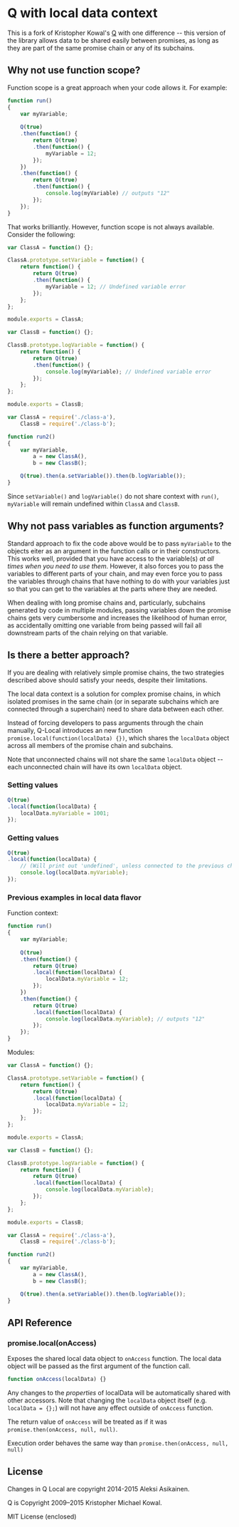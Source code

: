 # Q with local data context

This is a fork of Kristopher Kowal's [Q](https://github.com/kriskowal/q) with
one difference -- this version of the library allows data to be shared easily
between promises, as long as they are part of the same promise chain or any 
of its subchains.


## Why not use function scope?

Function scope is a great approach when your code allows it. For example:

```javascript
function run()
{
    var myVariable;
    
    Q(true)
    .then(function() {
        return Q(true)
        .then(function() {
            myVariable = 12;
        });
    })
    .then(function() {
        return Q(true)
        .then(function() {
            console.log(myVariable) // outputs "12"
        });
    });
}
```

That works brilliantly. However, function scope is not always available. Consider
the following:

```javascript
var ClassA = function() {};

ClassA.prototype.setVariable = function() {
    return function() {
        return Q(true)
        .then(function() {
            myVariable = 12; // Undefined variable error
        });
    };
};

module.exports = ClassA;
```

```javascript
var ClassB = function() {};

ClassB.prototype.logVariable = function() {
    return function() {
        return Q(true)
        .then(function() {
            console.log(myVariable); // Undefined variable error
        });
    };
};

module.exports = ClassB;
```

```javascript
var ClassA = require('./class-a'),
    ClassB = require('./class-b');

function run2()
{
    var myVariable,
        a = new ClassA(),
        b = new ClassB();

    Q(true).then(a.setVariable()).then(b.logVariable());
}
```

Since `setVariable()` and `logVariable()` do not share context with `run()`,
`myVariable` will remain undefined within `ClassA` and `ClassB`.


## Why not pass variables as function arguments?

Standard approach to fix the code above would be to pass `myVariable` to
the objects eiter as an argument in the function calls or in their constructors.
This  works well, provided that you have access to the variable(s) _at all times when
you need to use them_. However, it also forces you to pass the variables to
different parts of your chain, and may even force you to pass the variables through
chains that have nothing to do with your variables just so that you can get to
the variables at the parts where they are needed.

When dealing with long promise chains and, particularly, subchains generated by
code in multiple modules, passing variables down the promise chains gets very
cumbersome and increases the likelihood of human error, as accidentally omitting
one variable from being passed will fail all downstream parts of the chain relying
on that variable.


## Is there a better approach?

If you are dealing with relatively simple promise chains, the two strategies
described above should satisfy your needs, despite their limitations.

The local data context is a solution for complex promise chains, in
which isolated promises in the same chain (or in separate subchains which are connected
through a superchain) need to share data between each other.

Instead of forcing developers to pass arguments through the chain manually,
Q-Local introduces an new function `promise.local(function(localData) {})`, which shares
the `localData` object across all members of the promise chain and subchains.

Note that unconnected chains will not share the same `localData` object -- each
unconnected chain will have its own `localData` object.

### Setting values
```javascript
Q(true)
.local(function(localData) {
    localData.myVariable = 1001;
});
```

### Getting values
```javascript
Q(true)
.local(function(localData) {
    // (Will print out 'undefined', unless connected to the previous chain, of course)
    console.log(localData.myVariable);
});
```


### Previous examples in local data flavor

Function context:

```javascript
function run()
{
    var myVariable;
    
    Q(true)
    .then(function() {
        return Q(true)
        .local(function(localData) {
            localData.myVariable = 12;
        });
    })
    .then(function() {
        return Q(true)
        .local(function(localData) {
            console.log(localData.myVariable); // outputs "12"
        });
    });
}
```

Modules:

```javascript
var ClassA = function() {};

ClassA.prototype.setVariable = function() {
    return function() {
        return Q(true)
        .local(function(localData) {
            localData.myVariable = 12;
        });
    };
};

module.exports = ClassA;
```

```javascript
var ClassB = function() {};

ClassB.prototype.logVariable = function() {
    return function() {
        return Q(true)
        .local(function(localData) {
            console.log(localData.myVariable);
        });
    };
};

module.exports = ClassB;
```

```javascript
var ClassA = require('./class-a'),
    ClassB = require('./class-b');

function run2()
{
    var myVariable,
        a = new ClassA(),
        b = new ClassB();

    Q(true).then(a.setVariable()).then(b.logVariable());
}
```


## API Reference

### promise.local(onAccess)

Exposes the shared local data object to `onAccess` function. The local data object will be passed
as the first argument of the function call.

```javascript
function onAccess(localData) {}
```

Any changes to the _properties_ of localData will be automatically shared with other
accessors. Note that changing the `localData` object itself (e.g. `localData = {};`)
will not have any effect outside of `onAccess` function.

The return value of `onAccess` will be treated as if it was `promise.then(onAccess, null, null)`.

Execution order behaves the same way than `promise.then(onAccess, null, null)`


## License
Changes in Q Local are copyright 2014-2015 Aleksi Asikainen.

Q is Copyright 2009–2015 Kristopher Michael Kowal.

MIT License (enclosed)


